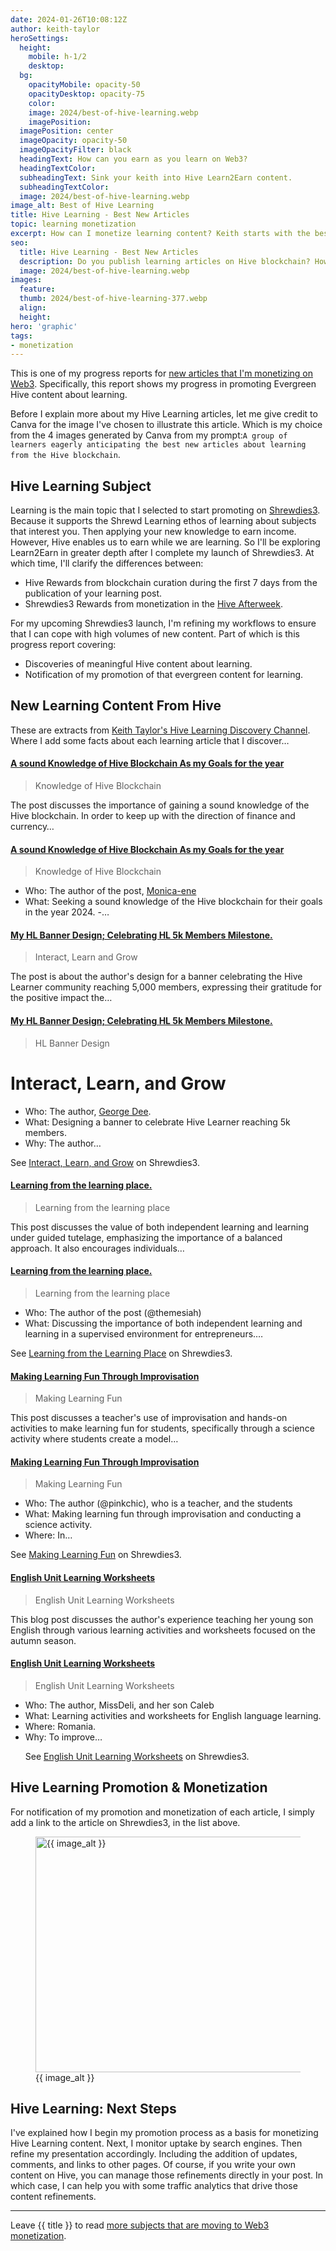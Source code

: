 ```yaml
---
date: 2024-01-26T10:08:12Z
author: keith-taylor
heroSettings:
  height:
    mobile: h-1/2
    desktop: 
  bg:
    opacityMobile: opacity-50
    opacityDesktop: opacity-75
    color: 
    image: 2024/best-of-hive-learning.webp
    imagePosition: 
  imagePosition: center
  imageOpacity: opacity-50
  imageOpacityFilter: black
  headingText: How can you earn as you learn on Web3?
  headingTextColor: 
  subheadingText: Sink your keith into Hive Learn2Earn content.
  subheadingTextColor: 
  image: 2024/best-of-hive-learning.webp
image_alt: Best of Hive Learning
title: Hive Learning - Best New Articles
topic: learning monetization
excerpt: How can I monetize learning content? Keith starts with the best content from Hive blockchain.
seo:
  title: Hive Learning - Best New Articles
  description: Do you publish learning articles on Hive blockchain? How can you get rewards after the first 7 days? See how to monetize Hive Learning content in the Afterweek.
  image: 2024/best-of-hive-learning.webp
images:
  feature: 
  thumb: 2024/best-of-hive-learning-377.webp
  align: 
  height: 
hero: 'graphic'
tags:
- monetization
---
```

<script type="application/ld+json">
{
  "@context": "http://schema.org",
  "@type": "Article",
  "name": "Moving Towards Web3 Monetization",
  "author": {
    "@type": "Person",
    "name": "Keith Taylor",
    "url": "https://shrewdies.net/about-keith-taylor/"
  },
  "datePublished": "2024-01-26T10:08:12Z",
  "dateModified": "2024-01-26T10:08:12Z",
  "image": "https://shrewdies.net/assets/images/2024/best-of-hive-learning.webp",
  "url": "https://shrewdies.net/hive-learning-best-new-articles/",
  "publisher": {
    "@type": "Organization",
    "name": "Keith Taylor's Internet Content",
    "url": "https://shrewdies.net/about-keith-taylor/"
  }
}
</script>
<p>This is one of my progress reports for <a href="https://shrewdies.net/moving-towards-web3-monetization/">new articles that I'm monetizing on Web3</a>. Specifically, this report shows my progress in promoting Evergreen Hive content about learning.</p>
<p>Before I explain more about my Hive Learning articles, let me give credit to Canva for the image I've chosen to illustrate this article. Which is my choice from the 4 images generated by Canva from my prompt:<code>A group of learners eagerly anticipating the best new articles about learning from the Hive blockchain</code>.</p>
<h2 id="subject">Hive Learning Subject</h2>
<p>Learning is the main topic that I selected to start promoting on <a href="https://shrewdies.com/">Shrewdies3</a>. Because it supports the Shrewd Learning ethos of learning about subjects that interest you. Then applying your new knowledge to earn income. However, Hive enables us to earn while we are learning. So I'll be exploring Learn2Earn in greater depth after I complete my launch of Shrewdies3. At which time, I'll clarify the differences between:</p>
<ul>
<li>Hive Rewards from blockchain curation during the first 7 days from the publication of your learning post.</li>
<li>Shrewdies3 Rewards from monetization in the <a href="https://shrewdies.com/post/keithtaylor/actifit-keithtaylor-20240104t003213996z">Hive Afterweek</a>.</li>
</ul>
<p>For my upcoming Shrewdies3 launch, I'm refining my workflows to ensure that I can cope with high volumes of new content. Part of which is this progress report covering:</p>
<ul>
<li>Discoveries of meaningful Hive content about learning.</li>
<li>Notification of my promotion of that evergreen content for learning.</li>
</ul>
<h2 id="new">New Learning Content From Hive</h2>
<p>These are extracts from <a href="https://hypothes.is/users/KeithTaylor?q=tag%3ALearning" target="_blank">Keith Taylor's Hive Learning Discovery Channel</a>. Where I add some facts about each learning article that I discover…</p>
<h4 class="feed-item-title"><a href="https://hypothes.is/a/W9WCnrthEe6L0At-Vo2h5A" target="_blank">A sound Knowledge of Hive Blockchain As my Goals for the year</a></h4>
<p class="feed-item-desc"></p>
<blockquote>Knowledge of Hive Blockchain</blockquote>
<p>The post discusses the importance of gaining a sound knowledge of the Hive blockchain. In order to keep up with the direction of finance and currency…</p><p></p><p></p>
<h4 class="feed-item-title"><a href="https://hypothes.is/a/can97rtgEe6xfTP6MJ_Upg" target="_blank">A sound Knowledge of Hive Blockchain As my Goals for the year</a></h4>
<p class="feed-item-desc"></p>
<blockquote>Knowledge of Hive Blockchain</blockquote>
<ul>
<li>Who: The author of the post, <a href="https://shrewdies.com/web3/monica-ene">Monica-ene</a></li>
<li>What: Seeking a sound knowledge of the Hive blockchain for their goals in the year 2024.
-…<p></p></li>
</ul>
<h4 class="feed-item-title"><a href="https://hypothes.is/a/OSkUoLqiEe6U3G8CzF-jFg" target="_blank">My HL Banner Design; Celebrating HL 5k Members Milestone.</a></h4>
<p class="feed-item-desc"></p>
<blockquote>Interact, Learn and Grow</blockquote>
<p>The post is about the author's design for a banner celebrating the Hive Learner community reaching 5,000 members, expressing their gratitude for the positive impact the…</p><p></p><p></p>
<h4 class="feed-item-title"><a href="https://hypothes.is/a/7GWCXLqhEe6RPgdruX-DHQ" target="_blank">My HL Banner Design; Celebrating HL 5k Members Milestone.</a></h4>
<p class="feed-item-desc"></p>
<blockquote>HL Banner Design</blockquote>
<h1 id="interactlearnandgrow">Interact, Learn, and Grow</h1>
<ul>
<li>Who: The author, <a href="https://shrewdies.com/web3/george-dee">George Dee</a>.</li>
<li>What: Designing a banner to celebrate Hive Learner reaching 5k members.</li>
<li>Why: The author…<p></p></li>
</ul>
<p>See <a href="https://shrewdies.com/post/george-dee/my-hl-banner-design-celebrating">Interact, Learn, and Grow</a> on Shrewdies3.</p>
<h4 class="feed-item-title"><a href="https://hypothes.is/a/O81yaLWAEe6eYVMc7Adx5w" target="_blank">Learning from the learning place.</a></h4>
<p class="feed-item-desc"></p>
<blockquote>Learning from the learning place</blockquote>
<p>This post discusses the value of both independent learning and learning under guided tutelage, emphasizing the importance of a balanced approach. It also encourages individuals…</p><p></p><p></p>
<h4 class="feed-item-title"><a href="https://hypothes.is/a/H6MjWLWAEe66Qxt2Ns_zMQ" target="_blank">Learning from the learning place.</a></h4>
<p class="feed-item-desc"></p>
<blockquote>Learning from the learning place</blockquote>
<ul>
<li>Who: The author of the post (@themesiah)</li>
<li>What: Discussing the importance of both independent learning and learning in a supervised environment for entrepreneurs.…<p></p></li>
</ul>
<p>See <a href="https://shrewdies.com/post/themesiah/learning-from-the-learning-place">Learning from the Learning Place</a> on Shrewdies3.</p>
<h4 class="feed-item-title"><a href="https://hypothes.is/a/7dMJ-LV9Ee6s_Fs3BS7N1A" target="_blank">Making Learning Fun Through Improvisation</a></h4>
<p class="feed-item-desc"></p>
<blockquote>Making Learning Fun</blockquote>
<p>This post discusses a teacher's use of improvisation and hands-on activities to make learning fun for students, specifically through a science activity where students create a model…</p><p></p><p></p>
<h4 class="feed-item-title"><a href="https://hypothes.is/a/x38KIrV9Ee61lSNOdl0YjA" target="_blank">Making Learning Fun Through Improvisation</a></h4>
<p class="feed-item-desc"></p>
<blockquote>Making Learning Fun</blockquote>
<ul>
<li>Who: The author (@pinkchic), who is a teacher, and the students</li>
<li>What: Making learning fun through improvisation and conducting a science activity.</li>
<li>Where: In…<p></p></li>
</ul>
<p>See <a href="https://shrewdies.com/post/pinkchic/making-learning-fun-through-improvisation">Making Learning Fun</a> on Shrewdies3.</p>
<h4 class="feed-item-title"><a href="https://hypothes.is/a/P6TcCLV9Ee6reNfM-WjbAw" target="_blank">English Unit Learning Worksheets</a></h4>
<p class="feed-item-desc"></p>
<blockquote>English Unit Learning Worksheets</blockquote>
<p>This blog post discusses the author's experience teaching her young son English through various learning activities and worksheets focused on the autumn season.</p><p></p><p></p>
<h4 class="feed-item-title"><a href="https://hypothes.is/a/DBDePLV9Ee67QvOYJfZTPQ" target="_blank">English Unit Learning Worksheets</a></h4>
<p class="feed-item-desc"></p>
<blockquote>English Unit Learning Worksheets</blockquote>
<ul>
<li>Who: The author, MissDeli, and her son Caleb</li>
<li>What: Learning activities and worksheets for English language learning.</li>
<li>Where: Romania.</li>
<li>Why: To improve…<p></p>
See <a href="https://shrewdies.com/post/missdeli/english-unit-learning-worksheets">English Unit Learning Worksheets</a> on Shrewdies3.</li>
</ul>
<h2 id="monetization">Hive Learning Promotion &amp; Monetization</h2>
<p>For notification of my promotion and monetization of each article, I simply add a link to the article on Shrewdies3, in the list above.</p>
<figure id="image">
<img src="/assets/images/{{ seo.image }}" alt="{{ image_alt }}"  width="610" height="377">
  <figcaption>{{ image_alt }}</figcaption>
</figure>
<h2 id="next">Hive Learning: Next Steps</h2>
<p>I've explained how I begin my promotion process as a basis for monetizing Hive Learning content. Next, I monitor uptake by search engines. Then refine my presentation accordingly. Including the addition of updates, comments, and links to other pages. Of course, if you write your own content on Hive, you can manage those refinements directly in your post. In which case, I can help you with some traffic analytics that drive those content refinements.
</p><hr>
Leave {{ title }} to read <a href="https://shrewdies.net/moving-towards-web3-monetization/">more subjects that are moving to Web3 monetization</a>.<p></p>